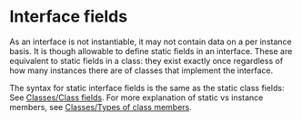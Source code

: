 

Interface fields
================

As an interface is not instantiable, it may not contain data on a per instance basis. It is though allowable to define static fields in an interface. These are equivalent to static fields in a class: they exist exactly once regardless of how many instances there are of classes that implement the interface.

The syntax for static interface fields is the same as the static class fields: See [Classes/Class fields](class-fields.md). For more explanation of static vs instance members, see [Classes/Types of class members](types_of_class_members.md).

